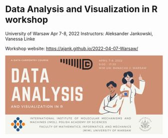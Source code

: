 # Data Analysis and Visualization in R workshop
University of Warsaw
Apr 7-8, 2022
Instructors: Aleksander Jankowski, Vanessa Linke

Workshop website: https://ajank.github.io/2022-04-07-Warsaw/

![Advertisement](ad1.png)
